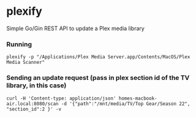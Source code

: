 # plexify
Simple Go/Gin REST API to update a Plex media library

### Running
```plexify -p "/Applications/Plex Media Server.app/Contents/MacOS/Plex Media Scanner"```

### Sending an update request (pass in plex section id of the TV library, in this case)
```curl -H 'Content-type: application/json' homes-macbook-air.local:8080/scan -d '{"path":"/mnt/media/TV/Top Gear/Season 22", "section_id":2 }' -v```
